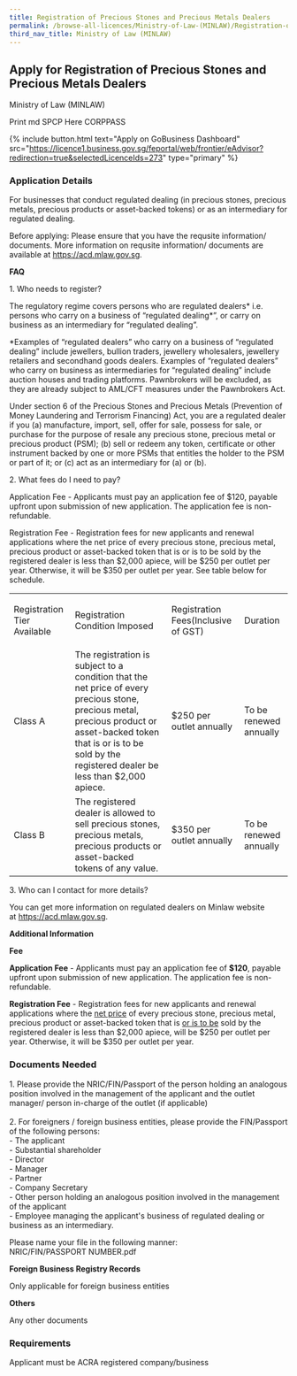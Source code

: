 ```yaml
---
title: Registration of Precious Stones and Precious Metals Dealers
permalink: /browse-all-licences/Ministry-of-Law-(MINLAW)/Registration-of-Precious-Stones-and-Precious-Metals-Dealers
third_nav_title: Ministry of Law (MINLAW)
---
```


## Apply for Registration of Precious Stones and Precious Metals Dealers

Ministry of Law (MINLAW)

Print md SPCP Here CORPPASS

{% include button.html text="Apply on GoBusiness Dashboard" src="https://licence1.business.gov.sg/feportal/web/frontier/eAdvisor?redirection=true&selectedLicenceIds=273" type="primary" %}

### Application Details

<p>For businesses that conduct regulated dealing (in precious stones, precious metals, precious products or asset-backed tokens) or as an intermediary for regulated dealing.</p>
<p>Before applying: Please ensure that you have the requsite information/ documents. More information on requsite information/ documents are available at&nbsp;<a href="https://acd.mlaw.gov.sg/" target="_blank" rel="noopener">https://acd.mlaw.gov.sg</a>.</p>
<p><strong>FAQ</strong></p>
<p>1. Who needs to register?</p>
<p>The regulatory regime covers persons who are regulated dealers* i.e. persons who carry on a business of &ldquo;regulated dealing*&rdquo;, or carry on business as an intermediary for &ldquo;regulated dealing&rdquo;.</p>
<p>*Examples of &ldquo;regulated dealers&rdquo; who carry on a business of &ldquo;regulated dealing&rdquo; include jewellers, bullion traders, jewellery wholesalers, jewellery retailers and secondhand goods dealers. Examples of &ldquo;regulated dealers&rdquo; who carry on business as intermediaries for &ldquo;regulated dealing&rdquo; include auction houses and trading platforms. Pawnbrokers will be excluded, as they are already subject to AML/CFT measures under the Pawnbrokers Act.</p>
<p>Under section 6 of the Precious Stones and Precious Metals (Prevention of Money Laundering and Terrorism Financing) Act, you are a regulated dealer if you (a) manufacture, import, sell, offer for sale, possess for sale, or purchase for the purpose of resale any precious stone, precious metal or precious product (PSM); (b) sell or redeem any token, certificate or other instrument backed by one or more PSMs that entitles the holder to the PSM or part of it; or (c) act as an intermediary for (a) or (b).</p>
<p>2. What fees do I need to pay?</p>
<p>Application Fee&nbsp;- Applicants must pay an application fee of&nbsp;$120, payable upfront upon submission of new application. The application fee is non-refundable.</p>
<p>Registration Fee&nbsp;- Registration fees for new applicants and renewal applications where the&nbsp;net price&nbsp;of every precious stone, precious metal, precious product or asset-backed token that is&nbsp;or is to be&nbsp;sold by the registered dealer is less than $2,000 apiece, will be $250 per outlet per year. Otherwise, it will be $350 per outlet per year. See table below for schedule.</p>
<table class="infoTable">
<tbody>
<tr>
<td>
<p>Registration Tier Available</p>
</td>
<td>
<p>Registration Condition Imposed</p>
</td>
<td>
<p>Registration Fees(Inclusive of GST)</p>
</td>
<td>
<p>Duration</p>
</td>
</tr>
<tr>
<td>Class A</td>
<td>The registration is subject to a condition that the net price of every precious stone, precious metal, precious product or asset-backed token that is or is to be sold by the registered dealer be less than $2,000 apiece.</td>
<td>$250 per outlet annually</td>
<td>To be renewed annually</td>
</tr>
<tr>
<td>Class B</td>
<td>The registered dealer is allowed to sell precious stones, precious metals, precious products or asset-backed tokens of any value.</td>
<td>$350 per outlet annually</td>
<td>To be renewed annually</td>
</tr>
</tbody>
</table>
<p>3. Who can I contact for more details?</p>
<p>You can get more information on regulated dealers on Minlaw website at&nbsp;<a href="https://acd.mlaw.gov.sg/" target="_blank" rel="noopener">https://acd.mlaw.gov.sg</a>.</p>

**Additional Information**

<p><strong>Fee</strong></p>
<p><strong>Application Fee</strong>&nbsp;- Applicants must pay an application fee of&nbsp;<strong>$120</strong>, payable upfront upon submission of new application. The application fee is non-refundable.</p>
<p><strong>Registration Fee</strong>&nbsp;- Registration fees for new applicants and renewal applications where the&nbsp;<u>net price</u>&nbsp;of every precious stone, precious metal, precious product or asset-backed token that is&nbsp;<u>or is to be</u>&nbsp;sold by the registered dealer is less than $2,000 apiece, will be $250 per outlet per year. Otherwise, it will be $350 per outlet per year.</p>

### Documents Needed

<p>1. Please provide the NRIC/FIN/Passport of the person holding an analogous position involved in the management of the applicant and the outlet manager/ person in-charge of the outlet (if applicable)<br /><br />2. For foreigners / foreign business entities, please provide the FIN/Passport of the following persons:<br />- The applicant<br />- Substantial shareholder<br />- Director<br />- Manager<br />- Partner<br />- Company Secretary<br />- Other person holding an analogous position involved in the management of the applicant<br />- Employee managing the applicant's business of regulated dealing or business as an intermediary.</p>
<p>Please name your file in the following manner:<br />NRIC/FIN/PASSPORT NUMBER.pdf</p>
<p><strong>Foreign Business Registry Records</strong></p>
<p>Only applicable for foreign business entities</p>
<p><strong>Others</strong></p>
<p>Any other documents</p>

### Requirements

Applicant must be ACRA registered company/business

